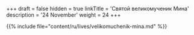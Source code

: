 +++
draft = false
hidden = true
linkTitle = 'Святой великомученик Мина'
description = '24 November'
weight = 24
+++

{{% include file="content/ru/lives/velikomuchenik-mina.md" %}}

